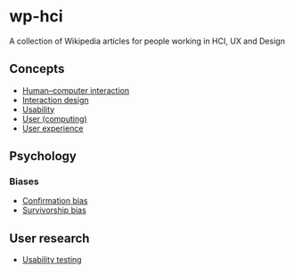 # wp-hci
A collection of Wikipedia articles for people working in HCI, UX and Design

## Concepts

 - [Human–computer interaction](https://en.wikipedia.org/wiki/Human%E2%80%93computer_interaction)
 - [Interaction design](https://en.wikipedia.org/wiki/Interaction_design)
 - [Usability](https://en.wikipedia.org/wiki/Usability)
 - [User (computing)](https://en.wikipedia.org/wiki/User_(computing))
 - [User experience](https://en.wikipedia.org/wiki/User_experience)

## Psychology

### Biases

- [Confirmation bias](https://en.wikipedia.org/wiki/Confirmation_bias)
- [Survivorship bias](https://en.wikipedia.org/wiki/Survivorship_bias)

## User research

 - [Usability testing](https://en.wikipedia.org/wiki/Usability_testing)
